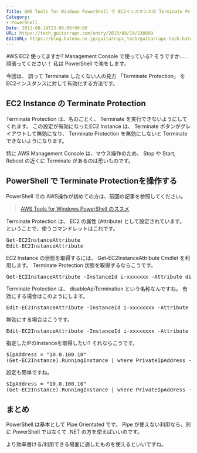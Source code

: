 ```yaml
---
Title: AWS Tools for Windows PowerShell で EC2インスタンスの Terminate Protection を操作する
Category:
- PowerShell
Date: 2013-08-19T23:08:09+09:00
URL: https://tech.guitarrapc.com/entry/2013/08/19/230809
EditURL: https://blog.hatena.ne.jp/guitarrapc_tech/guitarrapc-tech.hatenablog.com/atom/entry/11696248318757675878
---
```


AWS EC2 使ってますか?
Management Console で使っている? そうですか..... 頑張ってください！
私は PowerShell で楽をします。

今回は、 誤って Terminate したくない人の見方 「Terminate Protection」 を EC2インスタンスに対して有効化する方法です。



<h2>EC2 Instance の Terminate Protection </h2>
Terminate Protection は、名のごとく、 Terminate を実行できないようにしてくれます。
この設定が有効になったEC2 Instance は、 Terminate ボタンがグレイアウトして無効になり、 Terminate Protection を無効にしないと Terminate できないようになります。

特に AWS Management Console は、マウス操作のため、 Stop や Start, Reboot の近くに Terminate があるのは恐いものです。

<h2>PowerShell で Terminate Protectionを操作する</h2>
PowerShell での AWS操作が初めての方は、前回の記事を参照してください。

<blockquote><a href="http://guitarrapc.wordpress.com/2013/07/20/aws-tools-for-windows-powershell-%e3%81%ae%e3%82%b9%e3%82%b9%e3%83%a1/" target="_blank">AWS Tools for Windows PowerShell のススメ</a></blockquote>

Terminate Protection は、 EC2 の属性 (Attribute) として設定されています。
ということで、使うコマンドレットはこれです。
<pre class="brush: powershell">
Get-EC2InstanceAttribute
Edit-EC2InstanceAttribute
</pre>

EC2 Instance の状態を取得するには、 Get-EC2InstanceAttribute Cmdlet を利用します。
Terminate Protection 状態を取得するならこうです。
<pre class="brush: powershell">
Get-EC2InstanceAttribute -InstanceId i-xxxxxxx -Attribute disableApiTermination
</pre>

Terminate Protection は、 disableApiTermination という名称なんですね。
有効にする場合はこのようにします。
<pre class="brush: powershell">
Edit-EC2InstanceAttribute -InstanceId i-xxxxxxxx -Attribute disableApiTermination -Value $true
</pre>

無効にする場合はこうです。
<pre class="brush: powershell">
Edit-EC2InstanceAttribute -InstanceId i-xxxxxxxx -Attribute disableApiTermination -Value $false
</pre>

指定したIPのInstanceを取得したい? それならこうです。
<pre class="brush: powershell">
$IpAddress = &quot;10.0.100.10&quot;
(Get-EC2Instance).RunningInstance | where PrivateIpAddress -eq $IpAddress | Get-EC2InstanceAttribute -Attribute disableApiTermination
</pre>

設定も簡単ですね。
<pre class="brush: powershell">
$IpAddress = &quot;10.0.100.10&quot;
(Get-EC2Instance).RunningInstance | where PrivateIpAddress -eq $IpAddress | Edit-EC2InstanceAttribute -Attribute disableApiTermination -Value $false
</pre>

<h2>まとめ</h2>
PowerShell は基本として Pipe Orientated です。
Pipe が使えない利用なら、別に PowerShell ではなくて .NET の方を使えばいいのです。

より効率書ける/利用できる場面に適したものを使えるといいですね。
